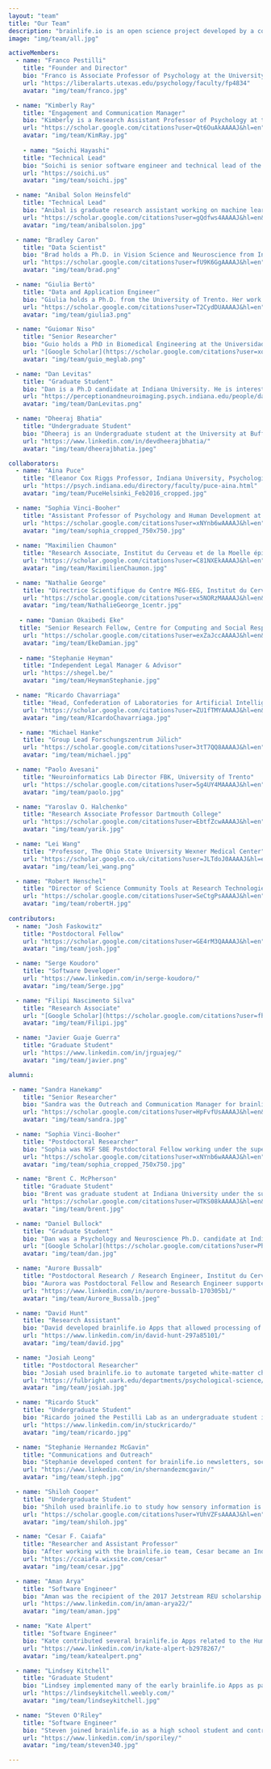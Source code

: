 ```yaml
---
layout: "team"
title: "Our Team"
description: "brainlife.io is an open science project developed by a community of scientists and engineers."
image: "img/team/all.jpg"

activeMembers:
  - name: "Franco Pestilli"
    title: "Founder and Director"
    bio: "Franco is Associate Professor of Psychology at the University of Texas, Austin. Franco holds a Ph.D. from New York University and a Laurea Summa Cum Laude from the University of Rome La Sapienza. Franco trained as a Postdoctoral Researcher at Columbia University, Stanford University and RIKEN Brain Science Institute. Franco's research spans across psychology, computer science and neuroscience. He is a Fellow of the Association for Psychological Science and Psychonomics Society and has received a Microsoft Investigator Fellowship and Janet Taylor Spence Award. Franco is working supported by the BRAIN initiaitve to advance the Brain Imaging Data Structure (BIDS) so to describe brain connectivity and network data. Franco loves running, hiking, rock climbing, mountain biking and motorcycles."
    url: "https://liberalarts.utexas.edu/psychology/faculty/fp4834"
    avatar: "img/team/franco.jpg"

  - name: "Kimberly Ray"
    title: "Engagement and Communication Manager"
    bio: "Kimberly is a Research Assistant Professor of Psychology at the University of Texas, Austin. Kim holds a PhD in Human NeuroImaging from the University of Texas Health Science Center in San Antonio. She is interested in using neuroimaging to understand the functional organization of human brain networks in healthy and diseased populations. Prior to joining the brainlife.io team, Kim completed postdocs at UC Davis and UT Austin examining functional deficits associated with mental health."
    url: "https://scholar.google.com/citations?user=Qt6OuAkAAAAJ&hl=en"
    avatar: "img/team/KimRay.jpg"
    
    - name: "Soichi Hayashi"
    title: "Technical Lead"
    bio: "Soichi is senior software engineer and technical lead of the brainlife.io platform. His passion is to make supercomputers easier to use by researchers and scientists. He graduated with a B.S. in computer science and physics from Henderson State University and worked for Acxiom as a software engineer providing business intelligence and analytics solutions to various fortune 500 companies such as Discover, Citigroup, Dell/EMC. He joined Indiana University in 2008 to work for the Open Science Grid and joined the brainlife.io team in 2017. Soichi likes drawing portraits, playing guitar and cooking."
    url: "https://soichi.us"
    avatar: "img/team/soichi.jpg"

  - name: "Anibal Solon Heinsfeld"
    title: "Technical Lead"
    bio: "Anibal is graduate research assistant working on machine learning methods applied to neuroscience data. He joined the University of Texas at Austin in 2019 and the brainlife.io team in 2021. Anibal is currently developing methods to improve the accuracy with which we can map brain networks. Anibal has contributed to several open-source projects, such as C-PAC (https://fcp-indi.github.io/), OpenNeuro (https://openneuro.org/), and BrainBox (https://brainbox.pasteur.fr/)."
    url: "https://scholar.google.com/citations?user=gQdfws4AAAAJ&hl=en&oi=ao"
    avatar: "img/team/anibalsolon.jpg"

  - name: "Bradley Caron"
    title: "Data Scientist"
    bio: "Brad holds a Ph.D. in Vision Science and Neuroscience from Indiana University. His research focusses on the integration of neuroimaging data modalities and machine learning to understand concussion and human vision. Brad has used Brainlife to publish multiple datasets and has developed several data preprocessing Apps. Brad has also written tutorials that introduce how to use Brainlife and core Python Notebooks templates that demonstrate how to apply statistical methods data preprocessed on brainlife. Brad is passionate about science, sports, and civil rights."
    url: "https://scholar.google.com/citations?user=fU9K6GgAAAAJ&hl=en"
    avatar: "img/team/brad.png"

  - name: "Giulia Bertò"
    title: "Data and Application Engineer"
    bio: "Giulia holds a Ph.D. from the University of Trento. Her work focuses on the application of machine learning methods to Neuroscience data and concussion research. She is devoted to Open Science and contributes to brainlife.io by developing Apps for neuroimaging data analysis and machine learning. Giulia enjoys the mountains, hiking, traveling, and cooking."
    url: "https://scholar.google.com/citations?user=T2CydDUAAAAJ&hl=en"
    avatar: "img/team/giulia3.png"

  - name: "Guiomar Niso"
    title: "Senior Researcher"
    bio: "Guio holds a PhD in Biomedical Engineering at the Universidad Politécnica de Madrid and has been a Postdoctoral Researcher both at the Montreal Neurological Institute, McGill University and Indiana University. Guio uses neuroimaging to study healthy and diseased brain states. Guio is interested in understanding brain dynamics and its underlying mechanisms using electrophysiology. Guio contributes to multiple open science initiatives, for example the Open MEG Archive (OMEGA), open software platform such as brainlife.io, Brainstorm, and Hermes and open data standards such us the Brain Imaging Data Structure (BIDS)."
    url: "[Google Scholar](https://scholar.google.com/citations?user=xqxSCSkAAAAJ)"
    avatar: "img/team/guio_meglab.png"

  - name: "Dan Levitas"
    title: "Graduate Student"
    bio: "Dan is a Ph.D candidate at Indiana University. He is interested in using functional MRI methodologies to examine how visual salience can impact perception and decision making. Additionally, he is interested in open science and developing tools to increase transparency and reproducibility in the neuroimaging field."
    url: "https://perceptionandneuroimaging.psych.indiana.edu/people/daniellevitas.html"
    avatar: "img/team/DanLevitas.png"

  - name: "Dheeraj Bhatia"
    title: "Undergraduate Student"
    bio: "Dheeraj is an Undergraduate student at the University at Buffalo. He has been working with brainlife.io since 2020 working with the Microsoft Academic Graph, Azure Cloud and to help improving the user interface. Along with a passion for programming Dheeraj has experience with social media marketing and traffic acquisition. He is interested in open source code and neuroscience research."
    url: "https://www.linkedin.com/in/devdheerajbhatia/"
    avatar: "img/team/dheerajbhatia.jpeg"

collaborators:
  - name: "Aina Puce"
    title: "Eleanor Cox Riggs Professor, Indiana University, Psychological and Brain Sciences"
    url: "https://psych.indiana.edu/directory/faculty/puce-aina.html"
    avatar: "img/team/PuceHelsinki_Feb2016_cropped.jpg"

  - name: "Sophia Vinci-Booher"
    title: "Assistant Professor of Psychology and Human Development at the Peabody College of Education and Human Development, Vanderbilt University"
    url: "https://scholar.google.com/citations?user=xNYnb6wAAAAJ&hl=en"
    avatar: "img/team/sophia_cropped_750x750.jpg"
 
  - name: "Maximilien Chaumon"
    title: "Research Associate, Institut du Cerveau et de la Moelle épinière (ICM), Sorbone University"
    url: "https://scholar.google.com/citations?user=C81NXEkAAAAJ&hl=en"
    avatar: "img/team/MaximilienChaumon.jpg"

  - name: "Nathalie George"
    title: "Directrice Scientifique du Centre MEG-EEG, Institut du Cerveau et de la Moelle Epiniere (ICM), Sorbonne Université"
    url: "https://scholar.google.com/citations?user=x5NORzMAAAAJ&hl=en&oi=ao"
    avatar: "img/team/NathalieGeorge_1centr.jpg"
    
   - name: "Damian Okaibedi Eke"
   title: "Senior Research Fellow, Centre for Computing and Social Responsibility (CCSR), De Montfort University Leicester, UK"
    url: "https://scholar.google.com/citations?user=exZaJccAAAAJ&hl=en&oi=ao"
    avatar: "img/team/EkeDamian.jpg"
    
   - name: "Stephanie Heyman"
    title: "Independent Legal Manager & Advisor"
    url: "https://shegel.be/"
    avatar: "img/team/HeymanStephanie.jpg"

  - name: "Ricardo Chavarriaga"
    title: "Head, Confederation of Laboratories for Artificial Intelligence in Europe (CLAIRE), Zürich Office"
    url: "https://scholar.google.com/citations?user=ZU1fTMYAAAAJ&hl=en&oi=ao"
    avatar: "img/team/RIcardoChavarriaga.jpg"

   - name: "Michael Hanke"
    title: "Group Lead Forschungszentrum Jülich"
    url: "https://scholar.google.com/citations?user=3tT7QQ8AAAAJ&hl=en"
    avatar: "img/team/michael.jpg"

  - name: "Paolo Avesani"
    title: "Neuroinformatics Lab Director FBK, University of Trento"
    url: "https://scholar.google.com/citations?user=5g4UY4MAAAAJ&hl=en"
    avatar: "img/team/paolo.jpg"

  - name: "Yaroslav O. Halchenko"
    title: "Research Associate Professor Dartmouth College"
    url: "https://scholar.google.com/citations?user=EbtfZcwAAAAJ&hl=en"
    avatar: "img/team/yarik.jpg"

  - name: "Lei Wang"
    title: "Professor, The Ohio State University Wexner Medical Center"
    url: "https://scholar.google.co.uk/citations?user=JLTdoJ0AAAAJ&hl=en"
    avatar: "img/team/lei_wang.png"

  - name: "Robert Henschel"
    title: "Director of Science Community Tools at Research Technologies, Indiana University"
    url: "https://scholar.google.com/citations?user=SeCtgPsAAAAJ&hl=en"
    avatar: "img/team/robertH.jpg"
    
contributors:
  - name: "Josh Faskowitz"
    title: "Postdoctoral Fellow"
    url: "https://scholar.google.com/citations?user=GE4rM3QAAAAJ&hl=en"
    avatar: "img/team/josh.jpg"

  - name: "Serge Koudoro"
    title: "Software Developer"
    url: "https://www.linkedin.com/in/serge-koudoro/"
    avatar: "img/team/Serge.jpg"

  - name: "Filipi Nascimento Silva"
    title: "Research Associate"
    url: "[Google Scholar](https://scholar.google.com/citations?user=fhWJEysAAAAJ&hl=en)"
    avatar: "img/team/Filipi.jpg"

  - name: "Javier Guaje Guerra"
    title: "Graduate Student"
    url: "https://www.linkedin.com/in/jrguajeg/"
    avatar: "img/team/javier.png"

alumni:

 - name: "Sandra Hanekamp"
    title: "Senior Researcher"
    bio: "Sandra was the Outreach and Communication Manager for brainlife.io. Sandra transition to an industry position at Nordic NeuroLab after working with the brainlife.io team."
    url: "https://scholar.google.com/citations?user=HpFvfUsAAAAJ&hl=en&oi=ao"
    avatar: "img/team/sandra.jpg"

  - name: "Sophia Vinci-Booher"
    title: "Postdoctoral Researcher"
    bio: "Sophia was NSF SBE Postdoctoral Fellow working under the supervision of Franco. Sophia used brainlife.io to map white-matter microstruture to understand human development and learning. After working with the brainlife.io, Sophia took on a position of Assistant Professor of Psychology and Human Development at the Peabody College of Education and Human Development, Vanderbilt University."
    url: "https://scholar.google.com/citations?user=xNYnb6wAAAAJ&hl=en"
    avatar: "img/team/sophia_cropped_750x750.jpg"

  - name: "Brent C. McPherson"
    title: "Graduate Student"
    bio: "Brent was graduate student at Indiana University under the supervision of Franco Pestilli. After graduating his PhD Brent started as Postdoctoral Fellow at mcGill University in Montreal under the supervision of Prf. J-B. Poline. His research focussed on methods for big data neuroscience and machine learning. Brent developed several brainlife.io Apps that allow users to process raw diffusion-weighted magnetic resonance imaging, perform advanced brain tractography, and build structural brain networks. Brent loves snakes and enjoys listening to heavy metal music."
    url: "https://scholar.google.com/citations?user=UTKS08kAAAAJ&hl=en&oi=sra"
    avatar: "img/team/brent.jpg"

  - name: "Daniel Bullock"
    title: "Graduate Student"
    bio: "Dan was a Psychology and Neuroscience Ph.D. candidate at Indiana University. After working at University of Cincinnati, Duke University, and North Carolina State University, he joined the Pestilli Lab in 2015 focusing on methods for white matter anatomy characterization and automated segmentation. Dan has contributed multiple Apps to brainlife.io. He is passionate about student rights and an open science advocate. After working with brainlife.io, Dan joined the Laboratory of Sarah Heilbronner at the University of Minnesota as a Postdoctoral Fellow."
    url: "[Google Scholar](https://scholar.google.com/citations?user=PhaFy78AAAAJ&hl=en)"
    avatar: "img/team/dan.jpg"

  - name: "Aurore Bussalb"
    title: "Postdoctoral Research / Research Engineer, Institut du Cerveau et de la Moelle épinière (ICM), Sorbone University"
    bio: "Aurora was Postdoctoral Fellow and Research Engineer supported by a NIH NIBIB CRCNS collabroative award. After leaving brainlife.io Aurore took a position as software engineer at BioSerenity, a Franch startup in Paris."
    url: "https://www.linkedin.com/in/aurore-bussalb-170305b1/"
    avatar: "img/team/Aurore_Bussalb.jpeg"

  - name: "David Hunt"
    title: "Research Assistant"
    bio: "David developed brainlife.io Apps that allowed processing of functional neuroimaging data with application to vision science."
    url: "https://www.linkedin.com/in/david-hunt-297a85101/"
    avatar: "img/team/david.jpg"

  - name: "Josiah Leong"
    title: "Postdoctoral Researcher"
    bio: "Josiah used brainlife.io to automate targeted white-matter characterizations in large datasets and processed on the ABCD dataset. After working on the brainlife.io team, Josiah became an Assistant Professor in the Department of Psychology at the University of Arkansas."
    url: "https://fulbright.uark.edu/departments/psychological-science/people/index/uid/josiah/name/Josiah+Leong/"
    avatar: "img/team/josiah.jpg"

  - name: "Ricardo Stuck"
    title: "Undergraduate Student"
    bio: "Ricardo joined the Pestilli Lab as an undergraduate student in 2018 with a focus on athlete TBI brain data. He focused on incorporating brainlife.io into the clinical setting and advancing the field of neuroscience by serving the military population, their families, and the nation. After working with brainlife.io, Ricardo went on to pursue medical school."
    url: "https://www.linkedin.com/in/stuckricardo/"
    avatar: "img/team/ricardo.jpg"

  - name: "Stephanie Hernandez McGavin"
    title: "Communications and Outreach"
    bio: "Stephanie developed content for brainlife.io newsletters, social media, and promotional materials, and engaged with the brainlife.io community members. After brainlife.io, she began working as a proposal coordinator at PND Engineers Inc."
    url: "https://www.linkedin.com/in/shernandezmcgavin/"
    avatar: "img/team/steph.jpg"

  - name: "Shiloh Cooper"
    title: "Undergraduate Student"
    bio: "Shiloh used brainlife.io to study how sensory information is encoded and transformed in neural circuits, and how it is used for decision making. After working with the brainlife.io team, Shiloh became a Graduate Student in the Northwestern University Interdepartmental Neuroscience Program."
    url: "https://scholar.google.com/citations?user=YUhVZFsAAAAJ&hl=en"
    avatar: "img/team/shiloh.jpg"

  - name: "Cesar F. Caiafa"
    title: "Researcher and Assistant Professor"
    bio: "After working with the brainlife.io team, Cesar became an Independent Researcher at CONICET and an Adjunct Professor at the University of Buenos Aires."
    url: "https://ccaiafa.wixsite.com/cesar"
    avatar: "img/team/cesar.jpg"

  - name: "Aman Arya"
    title: "Software Engineer"
    bio: "Aman was the recipient of the 2017 Jetstream REU scholarship and worked with the Jetstream cloud platform and Amazon AWS to extend service to brailife.io. After working with the brainlife.io team, Aman took a position as Software Engineer at Amazon."
    url: "https://www.linkedin.com/in/aman-arya22/"
    avatar: "img/team/aman.jpg"

  - name: "Kate Alpert"
    title: "Software Engineer"
    bio: "Kate contributed several brainlife.io Apps related to the Human Connectome Project standard processing pipeline. After working with the brainlife.io team, she took a position as Software Engineer at Radiologics."
    url: "https://www.linkedin.com/in/kate-alpert-b2978267/"
    avatar: "img/team/katealpert.png"

  - name: "Lindsey Kitchell"
    title: "Graduate Student"
    bio: "Lindsey implemented many of the early brainlife.io Apps as part of her research projects in the Pestilli Lab. After working with the brainlife.io team, Lindsey became a Neuroscientist in the Neuro-AI and Connectomics section of the Intelligent Systems Center at Johns Hopkins University Applied Physics Lab."
    url: "https://lindseykitchell.weebly.com/"
    avatar: "img/team/lindseykitchell.jpg"

  - name: "Steven O'Riley"
    title: "Software Engineer"
    bio: "Steven joined brainlife.io as a high school student and contributed to the development of the brainlife.io platform functionality. After working with the brainlife.io team, Steve took at position as Software Engineer at PSI Services."
    url: "https://www.linkedin.com/in/sporiley/"
    avatar: "img/team/steven340.jpg"

---
```


